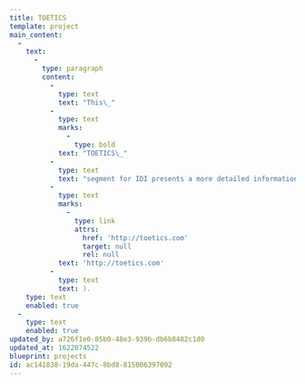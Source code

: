 ```yaml
---
title: TOETICS
template: project
main_content:
  -
    text:
      -
        type: paragraph
        content:
          -
            type: text
            text: "This\_"
          -
            type: text
            marks:
              -
                type: bold
            text: "TOETICS\_"
          -
            type: text
            text: "segment for IDI presents a more detailed information source for the bookworks and other printed matter sold through Tom Ockerse Editions (TOE). TOE started in 1967 as an alternative publishing business to distribute avant-garde objects of art known as “bookworks” (which conventional publishers were then not interested in or not able to produce). Over time TOE has added new bookworks and related printed matter for purchase (visit the business website\_TOETICS.com\_("
          -
            type: text
            marks:
              -
                type: link
                attrs:
                  href: 'http://toetics.com'
                  target: null
                  rel: null
            text: 'http://toetics.com'
          -
            type: text
            text: ).
    type: text
    enabled: true
  -
    type: text
    enabled: true
updated_by: a726f1e0-85b0-48e3-939b-db6b8482c1d0
updated_at: 1622074522
blueprint: projects
id: ac141838-19da-447c-8bd8-815006397092
---
```

